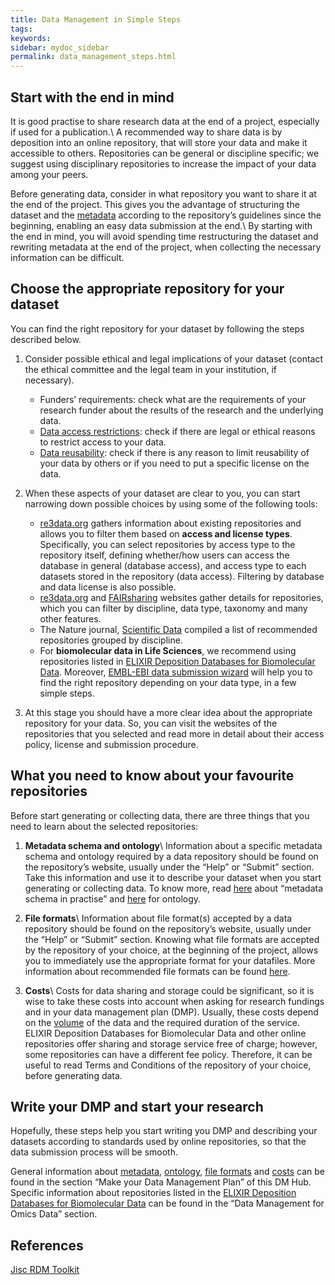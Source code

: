 ```yaml
---
title: Data Management in Simple Steps
tags:
keywords:
sidebar: mydoc_sidebar
permalink: data_management_steps.html
---
```


## Start with the end in mind
It is good practise to share research data at the end of a project, especially if used for a publication.\\
A recommended way to share data is by deposition into an online repository, that will store your data and make it accessible to others.  Repositories can be general or discipline specific; we suggest using disciplinary repositories to increase the impact of your data among your peers.

Before generating data, consider in what repository you want to share it at the end of the project. This gives you the advantage of structuring the dataset and the [metadata](metadata.html) according to the repository’s guidelines since the beginning, enabling an easy data submission at the end.\\
By starting with the end in mind, you will avoid spending time restructuring the dataset and rewriting metadata at the end of the project, when collecting the necessary information can be difficult.

## Choose the appropriate repository for your dataset
You can find the right repository for your dataset by following the steps described below.

1.  Consider possible ethical and legal implications of your dataset (contact the ethical committee and the legal team in your institution, if necessary).

    * Funders’ requirements: check what are the requirements of your research funder about the results of the research and the underlying data.
    * [Data access restrictions](datasets_sharing.html): check if there are legal or ethical reasons to restrict access to your data.
    * [Data reusability](data_licenses.html): check if there is any reason to limit reusability of your data by others or if you need to put a specific license on the data.


2.  When these aspects of your dataset are clear to you, you can start narrowing down possible choices by using some of the following tools:

    * [re3data.org](https://www.re3data.org/search?query=) gathers information about existing repositories and allows you to filter them based on **access and license types**. Specifically, you can select repositories by access type to the repository itself, defining whether/how users can access the database in general (database access), and access type to each datasets stored in the repository (data access). Filtering by database and data license is also possible.
    * [re3data.org](https://www.re3data.org/search?query=) and [FAIRsharing](https://fairsharing.org/databases/) websites gather details for repositories, which you can filter by discipline, data type, taxonomy and many other features.
    * The Nature journal, [Scientific Data](https://www.nature.com/sdata/policies/repositories) compiled a list of recommended repositories grouped by discipline.
    * For **biomolecular data in Life Sciences**, we recommend using repositories listed in [ELIXIR Deposition Databases for Biomolecular Data](https://elixir-europe.org/platforms/data/elixir-deposition-databases). Moreover, [EMBL-EBI data submission wizard](https://www.ebi.ac.uk/submission/) will help you to find the right repository depending on your data type, in a few simple steps.

3. At this stage you should have a more clear idea about the appropriate repository for your data. So, you can visit the websites of the repositories that you selected and read more in detail about their access policy, license and submission procedure.

## What you need to know about your favourite repositories
Before start generating or collecting data, there are three things that you need to learn about the selected repositories:

1.  **Metadata schema and ontology**\\
    Information about a specific metadata schema and ontology required by a data repository should be found on the repository’s website, usually under the “Help” or “Submit” section. Take this information and use it to describe your dataset when you start generating or collecting data. To know more, read [here](metadata.html) about “metadata schema in practise” and [here](ontology.html) for ontology.

2.  **File formats**\\
    Information about file format(s) accepted by a data repository should be found on the repository’s website, usually under the “Help” or “Submit” section. Knowing what file formats are accepted by the repository of your choice, at the beginning of the project, allows you to immediately use the appropriate format for your datafiles. More information about recommended file formats can be found [here](file_formats.html).

3.  **Costs**\\
    Costs for data sharing and storage could be significant, so it is wise to take these costs into account when asking for research fundings and in your data management plan (DMP). Usually, these costs depend on the [volume](data_volume.html) of the data and the required duration of the service. ELIXIR Deposition Databases for Biomolecular Data and other online repositories offer sharing and storage service free of charge; however, some repositories can have a different fee policy. Therefore, it can be useful to read Terms and Conditions of the repository of your choice, before generating data.

## Write your DMP and start your research
Hopefully, these steps help you start writing you DMP and describing your datasets according to standards used by online repositories, so that the data submission process will be smooth.

General information about [metadata](metadata.html), [ontology](ontology.html), [file formats](file_formats.html) and [costs](costs_for_sharing_and_storing_data.html) can be found in the section “Make your Data Management Plan” of this DM Hub. Specific information about repositories listed in the [ELIXIR Deposition Databases for Biomolecular Data](https://elixir-europe.org/platforms/data/elixir-deposition-databases) can be found in the “Data Management for Omics Data” section.

## References
[Jisc RDM Toolkit](https://rdmtoolkit.jisc.ac.uk/share-and-publish/where-should-i-deposit-my-data/)
